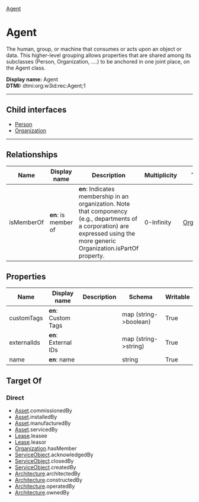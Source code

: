 [Agent](#)
# Agent

The human, group, or machine that consumes or acts upon an object or data. This higher-level grouping allows properties that are shared among its subclasses (Person, Organization, ....) to be anchored in one joint place, on the Agent class.


**Display name:** Agent<br />
**DTMI:** dtmi:org:w3id:rec:Agent;1

---


## Child interfaces
* [Person](Person.md)
* [Organization](Organization/Organization.md)

---
## Relationships
|Name|Display name|Description|Multiplicity|Target|Properties|Writable|
|-|-|-|-|-|-|-|
|isMemberOf|**en**: is member of|**en**: Indicates membership in an organization. Note that componency (e.g., departments of a corporation) are expressed using the more generic Organization.isPartOf property.|0-Infinity|[Organization](Organization/Organization.md)||True|
## Properties
|Name|Display name|Description|Schema|Writable|
|-|-|-|-|-|
|customTags|**en**: Custom Tags||map (string->boolean)|True|
|externalIds|**en**: External IDs||map (string->string)|True|
|name|**en**: name||string|True|
## Target Of
### Direct
* [Asset](../Asset/Asset.md).commissionedBy
* [Asset](../Asset/Asset.md).installedBy
* [Asset](../Asset/Asset.md).manufacturedBy
* [Asset](../Asset/Asset.md).servicedBy
* [Lease](../Event/Lease.md).leasee
* [Lease](../Event/Lease.md).leasor
* [Organization](Organization/Organization.md).hasMember
* [ServiceObject](../Information/ServiceObject/ServiceObject.md).acknowledgedBy
* [ServiceObject](../Information/ServiceObject/ServiceObject.md).closedBy
* [ServiceObject](../Information/ServiceObject/ServiceObject.md).createdBy
* [Architecture](../Space/Architecture/Architecture.md).architectedBy
* [Architecture](../Space/Architecture/Architecture.md).constructedBy
* [Architecture](../Space/Architecture/Architecture.md).operatedBy
* [Architecture](../Space/Architecture/Architecture.md).ownedBy
